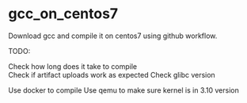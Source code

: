 # gcc_on_centos7


Download gcc and compile it on centos7 using github workflow.

TODO:

Check how long does it take to compile  
Check if artifact uploads work as expected
Check glibc version

Use docker to compile
Use qemu to make sure kernel is in 3.10 version

